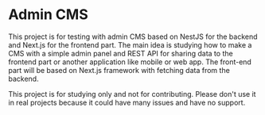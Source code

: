 # Admin CMS

This project is for testing with admin CMS based on NestJS for the backend and Next.js for the frontend part.
The main idea is studying how to make a CMS with a simple admin panel and REST API for sharing data to the frontend part or another application like mobile or web app. The front-end part will be based on Next.js framework with fetching data from the backend.

This project is for studying only and not for contributing. Please don't use it in real projects because it could have many issues and have no support. 